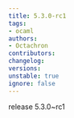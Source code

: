 ```yaml
---
title: 5.3.0-rc1
tags:
- ocaml
authors:
- Octachron
contributors:
changelog:
versions:
unstable: true
ignore: false
---
```


<p>release 5.3.0~rc1</p>
